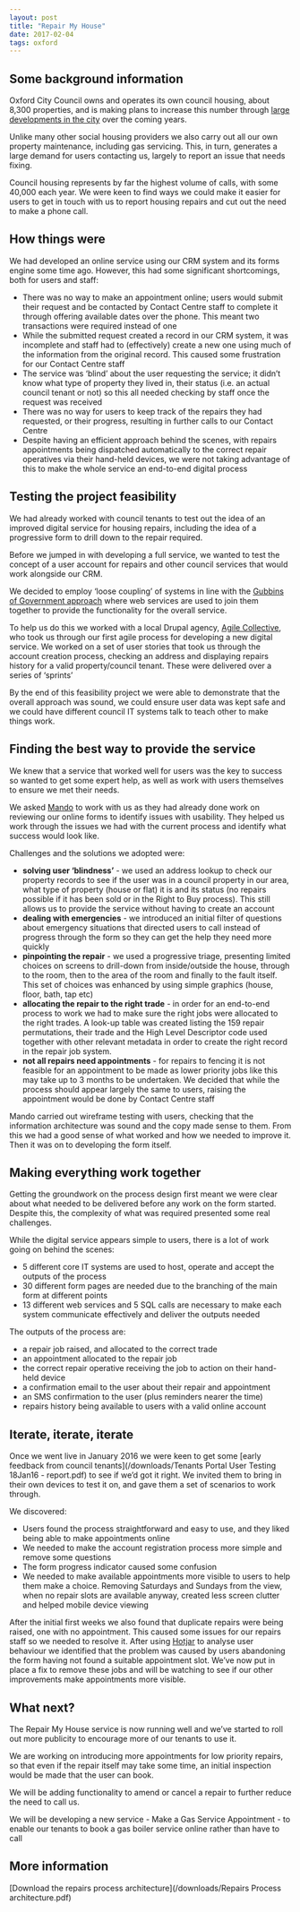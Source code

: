 ```yaml
---
layout: post
title: "Repair My House"
date: 2017-02-04
tags: oxford
---
```


## Some background information

Oxford City Council owns and operates its own council housing, about 8,300 properties, and is making plans to increase this number through [large developments in the city](https://www.oxford.gov.uk/info/20105/council_housing/309/new_council_homes_being_built) over the coming years.

Unlike many other social housing providers we also carry out all our own property maintenance, including gas servicing. This, in turn, generates a large demand for users contacting us, largely to report an issue that needs fixing.

Council housing represents by far the highest volume of calls, with some 40,000 each year. We were keen to find ways we could make it easier for users to get in touch with us to report housing repairs and cut out the need to make a phone call.

## How things were

We had developed an online service using our CRM system and its forms engine some time ago. However, this had some significant shortcomings, both for users and staff:

*   There was no way to make an appointment online; users would submit their request and be contacted by Contact Centre staff to complete it through offering available dates over the phone. This meant two transactions were required instead of one
*   While the submitted request created a record in our CRM system, it was incomplete and staff had to (effectively) create a new one using much of the information from the original record. This caused some frustration for our Contact Centre staff
*   The service was ‘blind’ about the user requesting the service; it didn’t know what type of property they lived in, their status (i.e. an actual council tenant or not) so this all needed checking by staff once the request was received
*   There was no way for users to keep track of the repairs they had requested, or their progress, resulting in further calls to our Contact Centre
*   Despite having an efficient approach behind the scenes, with repairs appointments being dispatched automatically to the correct repair operatives via their hand-held devices, we were not taking advantage of this to make the whole service an end-to-end digital process

## Testing the project feasibility

We had already worked with council tenants to test out the idea of an improved digital service for housing repairs, including the idea of a progressive form to drill down to the repair required.

Before we jumped in with developing a full service, we wanted to test the concept of a user account for repairs and other council services that would work alongside our CRM.

We decided to employ ‘loose coupling’ of systems in line with the [Gubbins of Government approach](https://www.youtube.com/watch?v=02__3UTqXmU) where web services are used to join them together to provide the functionality for the overall service.

To help us do this we worked with a local Drupal agency, [Agile Collective](https://agile.coop/), who took us through our first agile process for developing a new digital service. We worked on a set of user stories that took us through the account creation process, checking an address and displaying repairs history for a valid property/council tenant. These were delivered over a series of ‘sprints’

By the end of this feasibility project we were able to demonstrate that the overall approach was sound, we could ensure user data was kept safe and we could have different council IT systems talk to teach other to make things work.

## Finding the best way to provide the service

We knew that a service that worked well for users was the key to success so wanted to get some expert help, as well as work with users themselves to ensure we met their needs.

We asked [Mando](http://www.mando.agency/) to work with us as they had already done work on reviewing our online forms to identify issues with usability. They helped us work through the issues we had with the current process and identify what success would look like.

Challenges and the solutions we adopted were:

*   **solving user ‘blindness’** - we used an address lookup to check our property records to see if the user was in a council property in our area, what type of property (house or flat) it is and its status (no repairs possible if it has been sold or in the Right to Buy process). This still allows us to provide the service without having to create an account
*   **dealing with emergencies** - we introduced an initial filter of questions about emergency situations that directed users to call instead of progress through the form so they can get the help they need more quickly
*   **pinpointing the repair** - we used a progressive triage, presenting limited choices on screens to drill-down from inside/outside the house, through to the room, then to the area of the room and finally to the fault itself. This set of choices was enhanced by using simple graphics (house, floor, bath, tap etc)
*   **allocating the repair to the right trade** - in order for an end-to-end process to work we had to make sure the right jobs were allocated to the right trades. A look-up table was created listing the 159 repair permutations, their trade and the High Level Descriptor code used together with other relevant metadata in order to create the right record in the repair job system.
*   **not all repairs need appointments** - for repairs to fencing it is not feasible for an appointment to be made as lower priority jobs like this may take up to 3 months to be undertaken. We decided that while the process should appear largely the same to users, raising the appointment would be done by Contact Centre staff

Mando carried out wireframe testing with users, checking that the information architecture was sound and the copy made sense to them. From this we had a good sense of what worked and how we needed to improve it. Then it was on to developing the form itself.

## Making everything work together

Getting the groundwork on the process design first meant we were clear about what needed to be delivered before any work on the form started. Despite this, the complexity of what was required presented some real challenges.

While the digital service appears simple to users, there is a lot of work going on behind the scenes:

*   5 different core IT systems are used to host, operate and accept the outputs of the process
*   30 different form pages are needed due to the branching of the main form at different points
*   13 different web services and 5 SQL calls are necessary to make each system communicate effectively and deliver the outputs needed

The outputs of the process are:

*   a repair job raised, and allocated to the correct trade
*   an appointment allocated to the repair job
*   the correct repair operative receiving the job to action on their hand-held device
*   a confirmation email to the user about their repair and appointment
*   an SMS confirmation to the user (plus reminders nearer the time)
*   repairs history being available to users with a valid online account

## Iterate, iterate, iterate

Once we went live in January 2016 we were keen to get some [early feedback from council tenants](/downloads/Tenants Portal User Testing 18Jan16 - report.pdf) to see if we’d got it right. We invited them to bring in their own devices to test it on, and gave them a set of scenarios to work through.

We discovered:

*   Users found the process straightforward and easy to use, and they liked being able to make appointments online
*   We needed to make the account registration process more simple and remove some questions
*   The form progress indicator caused some confusion
*   We needed to make available appointments more visible to users to help them make a choice. Removing Saturdays and Sundays from the view, when no repair slots are available anyway, created less screen clutter and helped mobile device viewing

After the initial first weeks we also found that duplicate repairs were being raised, one with no appointment. This caused some issues for our repairs staff so we needed to resolve it. After using [Hotjar](https://www.hotjar.com) to analyse user behaviour we identified that the problem was caused by users abandoning the form having not found a suitable appointment slot. We’ve now put in place a fix to remove these jobs and will be watching to see if our other improvements make appointments more visible.

## What next?

The Repair My House service is now running well and we’ve started to roll out more publicity to encourage more of our tenants to use it.

We are working on introducing more appointments for low priority repairs, so that even if the repair itself may take some time, an initial inspection would be made that the user can book.

We will be adding functionality to amend or cancel a repair to further reduce the need to call us.

We will be developing a new service - Make a Gas Service Appointment - to enable our tenants to book a gas boiler service online rather than have to call

## More information

[Download the repairs process architecture](/downloads/Repairs Process architecture.pdf)
